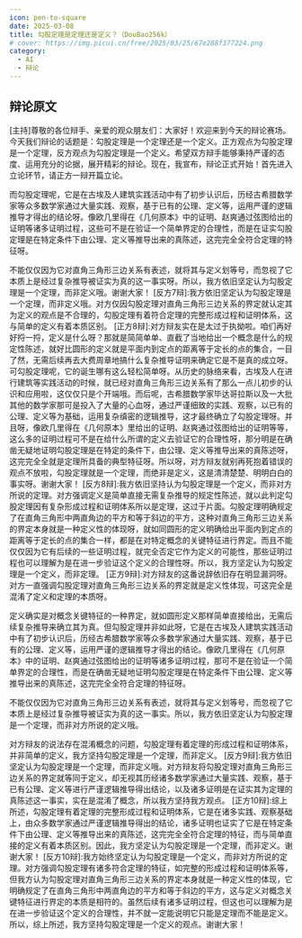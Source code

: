 ```yaml
---
icon: pen-to-square
date: 2025-03-08
title: 勾股定理是定理还是定义？（DouBao256k）
# cover: https://img.picui.cn/free/2025/03/25/67e288f377224.png
category:
  - AI
  - 辩论
---
```

## 辩论原文
[主持]尊敬的各位辩手、亲爱的观众朋友们：大家好！欢迎来到今天的辩论赛场。今天我们辩论的话题是：勾股定理是一个定理还是一个定义。正方观点为勾股定理是一个定理，反方观点为勾股定理是一个定义。希望双方辩手能够秉持严谨的态度、运用充分的论据，展开精彩的辩论。现在，我宣布，辩论正式开始！首先进入立论环节，请正方一辩开篇立论。

[正方1辩]:尊敬的主持人、各位辩手以及亲爱的观众朋友们，大家好！我方观点认为勾股定理是一个定理。首先，我们要明确定理和定义的区别。定义是对于一个概念的本质特征或一个概念的内涵和外延的确切而简要的说明，它是一种规定性的陈述，用来界定某个数学对象或者概念是什么。而定理则是经过受逻辑限制的证明为真的陈述，是在一定的条件下，由公理、定义等通过一系列的逻辑推理推导出来的结论。勾股定理表述为在直角三角形中，两直角边的平方和等于斜边的平方。它并不是一开始就被规定出来作为一种对某个概念的界定，而是在人们长期对几何图形的研究、观察和实践中，通过大量的测量、计算以及逻辑推导才得出的结论。古埃及人在建筑金字塔等实践活动中就已经对直角三角形三边关系有了一定的认识和应用，而后古希腊数学家毕达哥拉斯通过系统的研究和证明，正式确立了这一关系为定理。在历史的长河中，众多数学家从不同的角度、运用不同的方法对勾股定理进行了反复的证明，比如欧几里得在《几何原本》中的证明，赵爽通过弦图给出的证明等等。这些证明过程充分说明了勾股定理是基于已有的数学知识、公理以及定义等，经过严谨的逻辑推理而被证实为真的陈述，这完全符合定理的特征。所以，综上所述，勾股定理是一个定理，而不是一个定义。谢谢大家！
[反方1辩]:尊敬的主持人、各位辩手以及亲爱的观众朋友们，大家好！正方辩友刚刚阐述了勾股定理是定理的诸多理由，看似有理有据，但实则存在漏洞。正方说定理是经过受逻辑限制的证明为真的陈述，是由公理、定义等推导出来的结论，可勾股定理本身其实就是对直角三角形三边关系的一种本质界定呀，它明确规定了在直角三角形中两直角边的平方和等于斜边的平方，这难道不就是在给直角三角形三边关系下一个确切的定义吗？就好比我们说三角形的定义是由三条线段首尾相连围成的封闭图形，这是一种界定，而勾股定理同样也是对直角三角形三边关系这种特定情况的一种界定呀。而且，虽然历史上有诸多对勾股定理的证明，但这也可以理解为是在验证这个定义的合理性呀，并不就一定能说明它只能是定理而不是定义。所以，我方坚持认为勾股定理是一个定义，而非正方所说的定理。谢谢大家！
[正方2辩]:对方辩友的观点存在明显漏洞呀。对方觉得勾股定理是对直角三角形三边关系的界定所以就是定义，可实际上，勾股定理是经过大量实践、观察，基于已有的公理、定义等，通过严谨的逻辑推导才得出的结论呀。就像古埃及人在建筑金字塔等实践活动中就有了对直角三角形三边关系的一定认识和应用，之后古希腊数学家毕达哥拉斯又通过系统研究和证明正式确立了这一关系为定理。这分明是定理的形成过程嘛。再者，定义只是简单规定一个概念是什么，而勾股定理有着复杂的推导和证明体系来支撑它为真的陈述，这和定义有着本质的区别呀。所以，我方坚持认为勾股定理是一个定理，而非定义哦。谢谢大家！
[反方2辩]:我方再次强调，勾股定理是经过长期实践、观察以及严谨逻辑推导得出的结论，这与定义只是简单规定一个概念的本质特征是不同的。就好比定义是给一个事物贴上一个初始的标签，而勾股定理是在众多已有知识基础上，经过复杂的推理过程才被确立的，这更符合定理是经过证明为真的陈述这一特点。对方辩友仅因勾股定理对直角三角形三边关系有界定就认定其为定义，过于片面，忽略了其形成过程中的诸多关键因素。所以，我方坚定认为勾股定理是一个定理，而非定义。
[正方3辩]:对方辩友，我方已多次清晰阐述勾股定理是定理而非定义的理由，可您方却依旧固执己见，实在让人遗憾。您方仅抓住勾股定理对直角三角形三边关系有所界定这一点，就强行将其归为定义，实在是太过牵强。正如我方所言，定义只是简单直白地规定一个概念是什么，比如三角形的定义就是由三条线段首尾相连围成的封闭图形，它是一种初始的、无需复杂推导的规定性陈述。而勾股定理呢，它是在古埃及人建筑实践活动中就有了初步认识，后经古希腊数学家毕达哥拉斯等众多数学家通过大量的实践、观察，基于已有的公理、定义等，运用严谨的逻辑推导，历经漫长的过程才最终确立下来的结论呀。这期间众多数学家从不同角度、用不同方法反复证明它，像欧几里得在《几何原本》中的证明，赵爽通过弦图给出的证明等等，这些都充分表明勾股定理有着完整且复杂的证明体系来支撑它为真的陈述，这完完全全符合定理的特质，与简单的定义有着天壤之别。所以，请对方辩友不要再罔顾事实，正视勾股定理是定理这一客观事实吧。谢谢大家！
[反方3辩]:我方依然坚持认为勾股定理是一个定义，而非仅仅是对方所说的定理。我方认为勾股定理对直角三角形三边关系的界定本身就是一种定义性的体现，不能因后续有证明过程就完全否定其作为定义的可能性。同时，对方对定义是简单直白无需复杂推导的规定性陈述的理解过于绝对，不能以此来否定勾股定理作为定义的一面。
[正方4辩]:对方辩友的观点实难成立呀。定义是相对简单直白规定概念的陈述，勾股定理却有着复杂的形成过程和证明体系，从古埃及人的初步认识到众多数学家的反复证明，这都是定理的特质。不能仅因它对直角三角形三边关系有界定就认定是定义，我方坚定认为勾股定理是一个定理，而非定义哦。谢谢大家！
[反方4辩]:虽然通过网络信息查询工作流未查询到相关内容，但对方说不能仅因勾股定理对直角三角形三边关系有界定就认定是定义，可我方认为这种界定恰恰是其作为定义的关键所在呀。勾股定理明确规定了在直角三角形中两直角边的平方和等于斜边的平方，这就是对直角三角形三边关系的一种本质性界定，就如同三角形的定义是由三条线段首尾相连围成的封闭图形一样，这种明确的界定符合定义的特征呀。而且对方强调其复杂的形成过程和证明体系来证明是定理，但这也可以理解为是在进一步验证这个定义的合理性呀，并不就一定能说明它只能是定理而不能是定义。所以，我方依旧坚定认为勾股定理是一个定义，而非定理。
[正方5辩]:对方辩友的观点看似有理，实则仍存在诸多漏洞呀。首先，对方说勾股定理对直角三角形三边关系的界定就是其作为定义的关键所在，可这是混淆了概念呀。定义确实是对一个概念的本质特征进行界定，但勾股定理并非单纯的界定，它是在大量实践、观察基础上，由古埃及人最初的认识，历经古希腊数学家等众多数学家通过严谨逻辑推导，基于已有的公理、定义等才得出的结论呀。就好比三角形的定义只是简单说明由三条线段首尾相连围成封闭图形，这是一开始就规定好的，无需后续复杂的推导证明过程来确立其为真。而勾股定理不同，它有着像欧几里得在《几何原本》中的证明、赵爽通过弦图给出的证明等诸多证明过程，这些证明可不是在验证一个简单的界定，而是在证实它是一个在特定条件下由公理、定义等推导出来的真陈述，这完完全全符合定理的特征呀。不能因为它有对直角三角形三边关系的一种表述，就将其与定义划等号，而忽视了它本质上是经过复杂推导被证实为真的这一事实呀。所以，我方依旧坚定认为勾股定理是一个定理，而非对方所说的定义哦。谢谢大家！
[反方5辩]:我方坚定认为勾股定理是一个定理，而非定义，对方辩友不能再继续混淆这两者的本质区别了。对方一直强调勾股定理对直角三角形三边关系的界定可视为定义，且认为诸多证明可理解为验证定义合理性，这是错误的。定义是简单直接无需后续复杂推导就能确立的界定，而勾股定理有大量实践、观察及严谨逻辑推导得出结论的过程，诸多证明是证实其为定理的真陈述，符合定理特征，并非定义。
[正方6辩]:对方辩友实在是有些强词夺理啦。咱们再次明确一下，定义就是那种简单直接给出一个概念是什么的规定性陈述，就像三角形定义，一说大家就明白是由三条线段首尾相连围成的封闭图形，不需要再去搞什么复杂的推导证明来确定它是不是真的成立呀。可勾股定理呢，它可不是这么简单就被界定出来的呀。从历史发展来看，古埃及人在建筑等实践活动中就已经对直角三角形三边关系有了初步的认识和应用，这只是个开头哦。之后呢，古希腊数学家毕达哥拉斯以及众多数学家那可是花费了大量的精力，通过严谨的实践、观察，基于已有的公理、定义等，运用复杂的逻辑推导，才最终确立了勾股定理呀。而且像欧几里得在《几何原本》中的证明、赵爽通过弦图给出的证明等等，这些众多的证明过程可不是在验证什么定义的合理性呀，那是实实在在地在证明勾股定理是在特定条件下，由公理、定义等推导出来的真陈述呀，这完完全全就是定理的特征呀。所以呀，对方辩友别再固执己见啦，勾股定理就是一个定理，而不是定义，这是明摆着的事实呀。谢谢大家！
[反方6辩]:我方依然坚定认为勾股定理是一个定义，而非对方所说的定理。理由是勾股定理对直角三角形三边关系的界定符合定义特征，且对方所说的证明过程可理解为验证定义合理性，不能据此就认定它只能是定理。
[正方7辩]:对方辩友的观点依旧站不住脚呀。首先，对方认为勾股定理对直角三角形三边关系的界定就符合定义特征，这是对定义和定理的本质理解有误。定义确实是对概念本质特征的一种界定，但那是一种简单直接、无需后续复杂推导就能确立的界定，比如三角形定义，直接表明由三条线段首尾相连围成封闭图形即可。

而勾股定理呢，它是在古埃及人建筑实践活动中有了初步认识后，历经古希腊数学家等众多数学家通过大量实践、观察，基于已有的公理、定义等，运用严谨的逻辑推导才得出的结论呀。像欧几里得在《几何原本》中的证明、赵爽通过弦图给出的证明等诸多证明过程，这些可不是在验证一个简单界定的合理性，而是在证实勾股定理是在特定条件下由公理、定义等推导出来的真陈述，这完完全全符合定理的特征呀。

不能仅仅因为它对直角三角形三边关系有表述，就将其与定义划等号，而忽视了它本质上是经过复杂推导被证实为真的这一事实呀。所以，我方依旧坚定认为勾股定理是一个定理，而非定义哦。谢谢大家！
[反方7辩]:我方依旧坚定认为勾股定理是一个定理，而非定义哦。对方仅因勾股定理对直角三角形三边关系的界定就认定其为定义的观点是不合理的，勾股定理有着符合定理的完整形成过程和证明体系，这与简单的定义有着本质区别。
[正方8辩]:对方辩友实在是太过于执拗啦。咱们再好好捋一捋，定义是什么呀？那就是简简单单、直截了当地给出一个概念是什么的规定性陈述，就好比圆形的定义就是平面内到定点的距离等于定长的点的集合，一目了然，无需后续再去大费周章地搞什么复杂推导证明来确定它是不是真的成立呀。可勾股定理呢，它的诞生哪有这么轻松简单呀。从历史的脉络来看，古埃及人在进行建筑等实践活动的时候，就已经对直角三角形三边关系有了那么一点儿初步的认识和应用啦，这仅仅只是个开端哦。而后呢，古希腊数学家毕达哥拉斯以及一大批其他的数学家那可是投入了大量的心血呀，通过严谨细致的实践、观察，以已有的公理、定义等为基础，运用复杂缜密的逻辑推导，这才最终确立了勾股定理呀。并且呀，像欧几里得在《几何原本》里给出的证明、赵爽通过弦图给出的证明等等，这么多的证明过程可不是在给什么所谓的定义去验证它的合理性呀，那分明是在确凿无疑地证明勾股定理是在特定的条件下，由公理、定义等推导出来的真陈述呀，这完完全全就是定理所具备的典型特征呀。所以呀，对方辩友就别再死抱着错误的观点不放啦，勾股定理就是一个定理，而绝非是定义，这是清清楚楚、明明白白的事实呀。谢谢大家！
[反方8辩]:我方依旧坚持认为勾股定理是一个定义，而非对方所说的定理。对方强调定义是简单直接无需复杂推导的规定性陈述，就以此判定勾股定理因有复杂形成过程和证明体系所以是定理，这过于片面。勾股定理明确规定了在直角三角形中两直角边的平方和等于斜边的平方，这种对直角三角形三边关系的界定本身就是一种定义性的体现呀，就如同圆形的定义明确给出平面内到定点的距离等于定长的点的集合一样，都是在对特定概念的关键特征进行界定。而且不能仅仅因为它有后续的一些证明过程，就完全否定它作为定义的可能性，那些证明过程也可以理解为是在进一步验证这个定义的合理性呀。所以，我方坚定认为勾股定理是一个定义，而非定理。
[正方9辩]:对方辩友的这番说辞依旧存在明显漏洞呀。对方一直强调勾股定理对直角三角形三边关系的界定就是定义性体现，可这完全是混淆了定义和定理的本质呀。

定义确实是对概念关键特征的一种界定，就如圆形定义那样简单直接给出，无需后续复杂推导来确立其为真。但勾股定理并非如此呀，它是在古埃及人建筑实践活动中有了初步认识后，历经古希腊数学家等众多数学家通过大量实践、观察，基于已有的公理、定义等，运用严谨的逻辑推导才得出的结论。像欧几里得在《几何原本》中的证明、赵爽通过弦图给出的证明等诸多证明过程，那可不是在验证一个简单界定的合理性，而是在确凿无疑地证明勾股定理是在特定条件下由公理、定义等推导出来的真陈述，这完完全全符合定理的特征呀。

不能仅仅因为它对直角三角形三边关系有表述，就将其与定义划等号，而忽视了它本质上是经过复杂推导被证实为真的这一事实。所以，我方依旧坚定认为勾股定理是一个定理，而非对方所说的定义哦。


对方辩友的说法存在混淆概念的问题，勾股定理有着定理的形成过程和证明体系，并非简单的定义，我方坚持勾股定理是一个定理，而非定义。
[反方9辩]:我方依旧坚定认为勾股定理是一个定理，而非定义哦。对方辩友将勾股定理对直角三角形三边关系的界定就等同于定义，却无视其历经诸多数学家通过大量实践、观察，基于已有公理、定义等进行严谨逻辑推导得出结论，以及诸多证明是在证实其为定理的真陈述这一事实，实在是混淆了概念，所以我方坚持我方观点。
[正方10辩]:综上所述，勾股定理有着定理的完整形成过程和证明体系，它是在诸多实践、观察基础上，由众多数学家通过严谨逻辑推导得出的结论，诸多证明也证实了它是在特定条件下由公理、定义等推导出来的真陈述，这完完全全符合定理的特征，而与简单直接的定义有着本质区别。因此，我方坚定认为勾股定理是一个定理，而非定义。谢谢大家！
[反方10辩]:我方始终坚定认为勾股定理是一个定义，而非对方所说的定理。对方强调勾股定理有诸多符合定理的特征，如完整的形成过程和证明体系等，但我方认为勾股定理对直角三角形三边关系的界定本身就是一种定义性的体现，它明确规定了在直角三角形中两直角边的平方和等于斜边的平方，这与定义对概念关键特征进行界定的本质是相符的。虽然后续有诸多证明过程，但这也可以理解为是在进一步验证这个定义的合理性，并不就一定能说明它只能是定理而不能是定义。所以，综上所述，我方坚持勾股定理是一个定义的观点。谢谢大家！